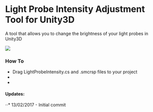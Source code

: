# Light Probe Intensity Adjustment Tool for Unity3D
A tool that allows you to change the brightness of your light probes in Unity3D

![](https://github.com/kemalakay/lightprobes/blob/master/GIF/adam4.gif)

### How To

* Drag LightProbeIntensity.cs and .smcrsp files to your project
*
* 

#### Updates: 
⋅⋅* 13/02/2017 - Initial commit
